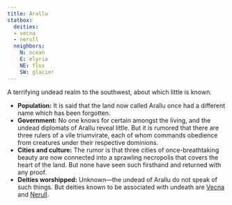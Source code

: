```yaml
---
title: Arallu
statbox:
  deities:
  - vecna
  - nerull
  neighbors:
    N: ocean
    E: elyria
    NE: flux
    SW: glacier
---
```

A terrifying undead realm to the southwest, about which little is known.

* **Population:** It is said that the land now called Arallu once had a different name which has been forgotten.
* **Government:** No one knows for certain amongst the living, and the undead diplomats of Arallu reveal little. But it is rumored that there are three rulers of a vile triumvirate, each of whom commands obedience from creatures under their respective dominions.
* **Cities and culture:** The rumor is that three cities of once-breathtaking beauty are now connected into a sprawling necropolis that covers the heart of the land. But none have seen such firsthand and returned with any proof.
* **Deities worshipped:** Unknown—the undead of Arallu do not speak of such things. But deities known to be associated with undeath are [Vecna](/dossiers/vecna) and [Nerull](/dossiers/nerull).
